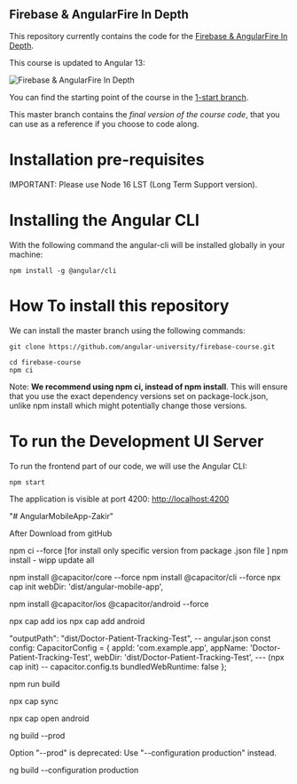 
## Firebase & AngularFire In Depth 

This repository currently contains the code for the [Firebase & AngularFire In Depth](https://angular-university.io/course/angularfire-course).

This course is updated to Angular 13:

![Firebase & AngularFire In Depth](https://angular-university.s3-us-west-1.amazonaws.com/course-images/firebase-course-1.jpg)

You can find the starting point of the course in the [1-start branch](https://github.com/angular-university/firebase-course/tree/1-start).

This master branch contains the *final version of the course code*, that you can use as a reference if you choose to code along. 



# Installation pre-requisites

IMPORTANT: Please use Node 16 LST (Long Term Support version).

# Installing the Angular CLI

With the following command the angular-cli will be installed globally in your machine:

    npm install -g @angular/cli 

# How To install this repository

We can install the master branch using the following commands:

    git clone https://github.com/angular-university/firebase-course.git

    cd firebase-course
    npm ci

Note: **We recommend using npm ci, instead of npm install**. This will ensure that you use the exact dependency versions set on package-lock.json, unlike npm install which might potentially change those versions.

# To run the Development UI Server

To run the frontend part of our code, we will use the Angular CLI:

    npm start 

The application is visible at port 4200: [http://localhost:4200](http://localhost:4200)

"# AngularMobileApp-Zakir" 



After Download from gitHub 

npm ci --force  [for install only specific version from package .json file ]
npm install - wipp update all



npm install @capacitor/core --force
npm install @capacitor/cli  --force
npx cap init
webDir: 'dist/angular-mobile-app',


npm install @capacitor/ios @capacitor/android --force

npx cap add ios
npx cap add android


"outputPath": "dist/Doctor-Patient-Tracking-Test",   -- angular.json
const config: CapacitorConfig = {
  appId: 'com.example.app',
  appName: 'Doctor-Patient-Tracking-Test',
  webDir: 'dist/Doctor-Patient-Tracking-Test',    --- (npx cap init) -- capacitor.config.ts
  bundledWebRuntime: false
};

npm run build

npx cap sync

npx cap open android












ng build --prod

Option "--prod" is deprecated: Use "--configuration production" instead.

ng build --configuration production




